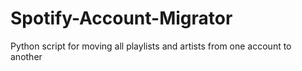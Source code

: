 # Spotify-Account-Migrator
Python script for moving all playlists and artists from one account to another
